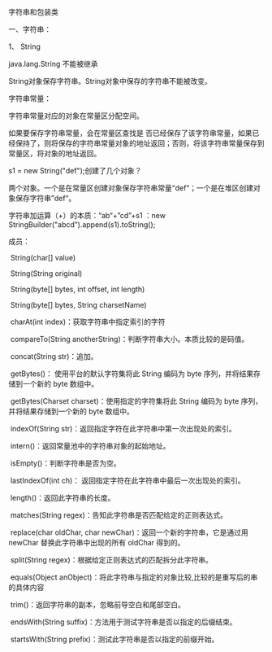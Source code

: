 字符串和包装类

一、字符串：  

1、 String

java.lang.String  不能被继承

String对象保存字符串。String对象中保存的字符串不能被改变。

 

字符串常量：

字符串常量对应的对象在常量区分配空间。

如果要保存字符串常量，会在常量区查找是 否已经保存了该字符串常量，如果已经保持了，则将保存的字符串常量对象的地址返回；否则，将该字符串常量保存到常量区，将对象的地址返回。

 

s1 = new String("def");创建了几个对象？

两个对象。一个是在常量区创建对象保存字符串常量“def“；一个是在堆区创建对象保存字符串”def“。

 

字符串加运算（+）的本质：“ab“+”cd”+s1 ：new StringBuilder("abcd”).append(s1).toString();

 

成员：

​    String(char[] value)    

​    String(String original)

​    String(byte[] bytes, int offset, int length)

​    String(byte[] bytes, String charsetName)

 

​    charAt(int index)：获取字符串中指定索引的字符

​    compareTo(String anotherString)：判断字符串大小。本质比较的是码值。

​    concat(String str)：追加。

​    getBytes()： 使用平台的默认字符集将此 String 编码为 byte 序列，并将结果存储到一个新的 byte 数组中。

​    getBytes(Charset charset)：使用指定的字符集将此 String 编码为 byte 序列，并将结果存储到一个新的 byte 数组中。

​    indexOf(String str)：返回指定字符在此字符串中第一次出现处的索引。

​    intern()：返回常量池中的字符串对象的起始地址。

​    isEmpty()：判断字符串是否为空。

​    lastIndexOf(int ch)： 返回指定字符在此字符串中最后一次出现处的索引。

​    length()：返回此字符串的长度。

​    matches(String regex)：告知此字符串是否匹配给定的正则表达式。

​    replace(char oldChar, char newChar)：返回一个新的字符串，它是通过用 newChar 替换此字符串中出现的所有 oldChar 得到的。

​    split(String regex)：根据给定正则表达式的匹配拆分此字符串。

​    equals(Object anObject)：将此字符串与指定的对象比较,比较的是重写后的串的具体内容

​    trim()：返回字符串的副本，忽略前导空白和尾部空白。

​    endsWith(String suffix)：方法用于测试字符串是否以指定的后缀结束。

​    startsWith(String prefix)：测试此字符串是否以指定的前缀开始。
